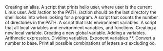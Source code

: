 Creating an alias. 
A script that prints hello user, where user is the current Linux user.
Add /action to the PATH. /action should be the last directory the shell looks into when looking for a program.
A script that counts the number of directories in the PATH.
A script that lists environment variables.
A script that all local variables and environment variables, and functions.
Creating a new local variable.
Creating a new global variable.
Adding a variables. Arithmetic expression.
Dividing variables.
Exponent variables **.
Convert a number to base.
Print all possible combinations of letters a-z excluding oo.
